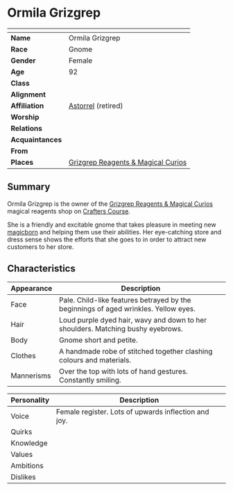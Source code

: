 # Ormila Grizgrep

| []() | |
| --- | --- |
| **Name** | Ormila Grizgrep |
| **Race** | Gnome |
| **Gender** | Female |
| **Age** | 92 |
| **Class** | |
| **Alignment** | |
| **Affiliation** | [Astorrel](../organisations/astorrel/astorrel.md) (retired) |
| **Worship** | |
| **Relations** | |
| **Acquaintances** | |
| **From** | |
| **Places** | [Grizgrep Reagents & Magical Curios](../places/buildings/shops/grizgrep-reagents-and-magical-curios.md) |

## Summary

Ormila Grizgrep is the owner of the [Grizgrep Reagents & Magical Curios](../places/buildings/shops/grizgrep-reagents-and-magical-curios.md) magical reagents shop on [Crafters Course](../places/streets/crafters-course.md).

She is a friendly and excitable gnome that takes pleasure in meeting new [magicborn](../civilisations/kingdom-of-astor/magicborn.md) and helping them use their abilities. Her eye-catching store and dress sense shows the efforts that she goes to in order to attract new customers to her store.

## Characteristics

| Appearance | Description |
| --- | --- |
| Face | Pale. Child-like features betrayed by the beginnings of aged wrinkles. Yellow eyes. |
| Hair | Loud purple dyed hair, wavy and down to her shoulders. Matching bushy eyebrows. |
| Body | Gnome short and petite. |
| Clothes | A handmade robe of stitched together clashing colours and materials. |
| Mannerisms | Over the top with lots of hand gestures. Constantly smiling. |

| Personality | Description |
| --- | --- |
| Voice | Female register. Lots of upwards inflection and joy. |
| Quirks | |
| Knowledge | |
| Values | |
| Ambitions | |
| Dislikes | |
